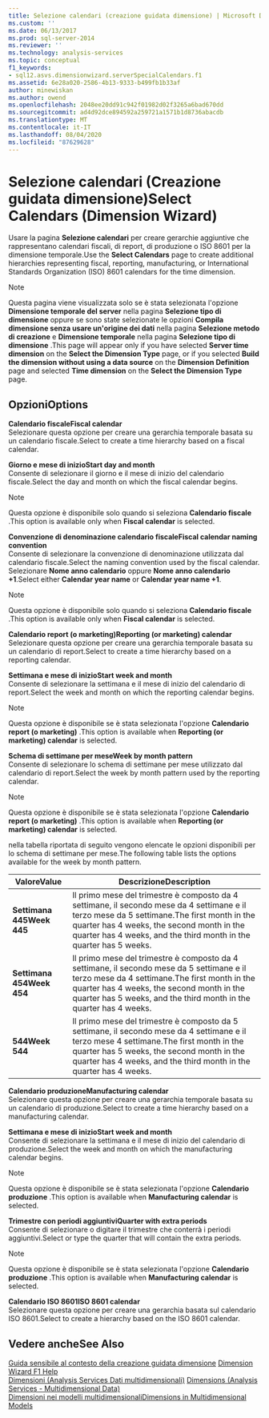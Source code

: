 ```yaml
---
title: Selezione calendari (creazione guidata dimensione) | Microsoft Docs
ms.custom: ''
ms.date: 06/13/2017
ms.prod: sql-server-2014
ms.reviewer: ''
ms.technology: analysis-services
ms.topic: conceptual
f1_keywords:
- sql12.asvs.dimensionwizard.serverSpecialCalendars.f1
ms.assetid: 6e28a020-2586-4b13-9333-b499fb1b33af
author: minewiskan
ms.author: owend
ms.openlocfilehash: 2048ee20dd91c942f01982d02f3265a6bad670dd
ms.sourcegitcommit: ad4d92dce894592a259721a1571b1d8736abacdb
ms.translationtype: MT
ms.contentlocale: it-IT
ms.lasthandoff: 08/04/2020
ms.locfileid: "87629628"
---
```

# <a name="select-calendars-dimension-wizard"></a><span data-ttu-id="e4bab-102">Selezione calendari (Creazione guidata dimensione)</span><span class="sxs-lookup"><span data-stu-id="e4bab-102">Select Calendars (Dimension Wizard)</span></span>
  <span data-ttu-id="e4bab-103">Usare la pagina **Selezione calendari** per creare gerarchie aggiuntive che rappresentano calendari fiscali, di report, di produzione o ISO 8601 per la dimensione temporale.</span><span class="sxs-lookup"><span data-stu-id="e4bab-103">Use the **Select Calendars** page to create additional hierarchies representing fiscal, reporting, manufacturing, or International Standards Organization (ISO) 8601 calendars for the time dimension.</span></span>  
  
> [!NOTE]  
>  <span data-ttu-id="e4bab-104">Questa pagina viene visualizzata solo se è stata selezionata l'opzione **Dimensione temporale del server** nella pagina **Selezione tipo di dimensione** oppure se sono state selezionate le opzioni **Compila dimensione senza usare un'origine dei dati** nella pagina **Selezione metodo di creazione** e **Dimensione temporale** nella pagina **Selezione tipo di dimensione** .</span><span class="sxs-lookup"><span data-stu-id="e4bab-104">This page will appear only if you have selected **Server time dimension** on the **Select the Dimension Type** page, or if you selected **Build the dimension without using a data source** on the **Dimension Definition** page and selected **Time dimension** on the **Select the Dimension Type** page.</span></span>  
  
## <a name="options"></a><span data-ttu-id="e4bab-105">Opzioni</span><span class="sxs-lookup"><span data-stu-id="e4bab-105">Options</span></span>  
 <span data-ttu-id="e4bab-106">**Calendario fiscale**</span><span class="sxs-lookup"><span data-stu-id="e4bab-106">**Fiscal calendar**</span></span>  
 <span data-ttu-id="e4bab-107">Selezionare questa opzione per creare una gerarchia temporale basata su un calendario fiscale.</span><span class="sxs-lookup"><span data-stu-id="e4bab-107">Select to create a time hierarchy based on a fiscal calendar.</span></span>  
  
 <span data-ttu-id="e4bab-108">**Giorno e mese di inizio**</span><span class="sxs-lookup"><span data-stu-id="e4bab-108">**Start day and month**</span></span>  
 <span data-ttu-id="e4bab-109">Consente di selezionare il giorno e il mese di inizio del calendario fiscale.</span><span class="sxs-lookup"><span data-stu-id="e4bab-109">Select the day and month on which the fiscal calendar begins.</span></span>  
  
> [!NOTE]  
>  <span data-ttu-id="e4bab-110">Questa opzione è disponibile solo quando si seleziona **Calendario fiscale** .</span><span class="sxs-lookup"><span data-stu-id="e4bab-110">This option is available only when **Fiscal calendar** is selected.</span></span>  
  
 <span data-ttu-id="e4bab-111">**Convenzione di denominazione calendario fiscale**</span><span class="sxs-lookup"><span data-stu-id="e4bab-111">**Fiscal calendar naming convention**</span></span>  
 <span data-ttu-id="e4bab-112">Consente di selezionare la convenzione di denominazione utilizzata dal calendario fiscale.</span><span class="sxs-lookup"><span data-stu-id="e4bab-112">Select the naming convention used by the fiscal calendar.</span></span> <span data-ttu-id="e4bab-113">Selezionare **Nome anno calendario** oppure **Nome anno calendario +1**.</span><span class="sxs-lookup"><span data-stu-id="e4bab-113">Select either **Calendar year name** or **Calendar year name +1**.</span></span>  
  
> [!NOTE]  
>  <span data-ttu-id="e4bab-114">Questa opzione è disponibile solo quando si seleziona **Calendario fiscale** .</span><span class="sxs-lookup"><span data-stu-id="e4bab-114">This option is available only when **Fiscal calendar** is selected.</span></span>  
  
 <span data-ttu-id="e4bab-115">**Calendario report (o marketing)**</span><span class="sxs-lookup"><span data-stu-id="e4bab-115">**Reporting (or marketing) calendar**</span></span>  
 <span data-ttu-id="e4bab-116">Selezionare questa opzione per creare una gerarchia temporale basata su un calendario di report.</span><span class="sxs-lookup"><span data-stu-id="e4bab-116">Select to create a time hierarchy based on a reporting calendar.</span></span>  
  
 <span data-ttu-id="e4bab-117">**Settimana e mese di inizio**</span><span class="sxs-lookup"><span data-stu-id="e4bab-117">**Start week and month**</span></span>  
 <span data-ttu-id="e4bab-118">Consente di selezionare la settimana e il mese di inizio del calendario di report.</span><span class="sxs-lookup"><span data-stu-id="e4bab-118">Select the week and month on which the reporting calendar begins.</span></span>  
  
> [!NOTE]  
>  <span data-ttu-id="e4bab-119">Questa opzione è disponibile se è stata selezionata l'opzione **Calendario report (o marketing)** .</span><span class="sxs-lookup"><span data-stu-id="e4bab-119">This option is available when **Reporting (or marketing) calendar** is selected.</span></span>  
  
 <span data-ttu-id="e4bab-120">**Schema di settimane per mese**</span><span class="sxs-lookup"><span data-stu-id="e4bab-120">**Week by month pattern**</span></span>  
 <span data-ttu-id="e4bab-121">Consente di selezionare lo schema di settimane per mese utilizzato dal calendario di report.</span><span class="sxs-lookup"><span data-stu-id="e4bab-121">Select the week by month pattern used by the reporting calendar.</span></span>  
  
> [!NOTE]  
>  <span data-ttu-id="e4bab-122">Questa opzione è disponibile se è stata selezionata l'opzione **Calendario report (o marketing)** .</span><span class="sxs-lookup"><span data-stu-id="e4bab-122">This option is available when **Reporting (or marketing) calendar** is selected.</span></span>  
  
 <span data-ttu-id="e4bab-123">nella tabella riportata di seguito vengono elencate le opzioni disponibili per lo schema di settimane per mese.</span><span class="sxs-lookup"><span data-stu-id="e4bab-123">The following table lists the options available for the week by month pattern.</span></span>  
  
|<span data-ttu-id="e4bab-124">Valore</span><span class="sxs-lookup"><span data-stu-id="e4bab-124">Value</span></span>|<span data-ttu-id="e4bab-125">Descrizione</span><span class="sxs-lookup"><span data-stu-id="e4bab-125">Description</span></span>|  
|-----------|-----------------|  
|<span data-ttu-id="e4bab-126">**Settimana 445**</span><span class="sxs-lookup"><span data-stu-id="e4bab-126">**Week 445**</span></span>|<span data-ttu-id="e4bab-127">Il primo mese del trimestre è composto da 4 settimane, il secondo mese da 4 settimane e il terzo mese da 5 settimane.</span><span class="sxs-lookup"><span data-stu-id="e4bab-127">The first month in the quarter has 4 weeks, the second month in the quarter has 4 weeks, and the third month in the quarter has 5 weeks.</span></span>|  
|<span data-ttu-id="e4bab-128">**Settimana 454**</span><span class="sxs-lookup"><span data-stu-id="e4bab-128">**Week 454**</span></span>|<span data-ttu-id="e4bab-129">Il primo mese del trimestre è composto da 4 settimane, il secondo mese da 5 settimane e il terzo mese da 4 settimane.</span><span class="sxs-lookup"><span data-stu-id="e4bab-129">The first month in the quarter has 4 weeks, the second month in the quarter has 5 weeks, and the third month in the quarter has 4 weeks.</span></span>|  
|<span data-ttu-id="e4bab-130">**544**</span><span class="sxs-lookup"><span data-stu-id="e4bab-130">**Week 544**</span></span>|<span data-ttu-id="e4bab-131">Il primo mese del trimestre è composto da 5 settimane, il secondo mese da 4 settimane e il terzo mese 4 settimane.</span><span class="sxs-lookup"><span data-stu-id="e4bab-131">The first month in the quarter has 5 weeks, the second month in the quarter has 4 weeks, and the third month in the quarter has 4 weeks.</span></span>|  
  
 <span data-ttu-id="e4bab-132">**Calendario produzione**</span><span class="sxs-lookup"><span data-stu-id="e4bab-132">**Manufacturing calendar**</span></span>  
 <span data-ttu-id="e4bab-133">Selezionare questa opzione per creare una gerarchia temporale basata su un calendario di produzione.</span><span class="sxs-lookup"><span data-stu-id="e4bab-133">Select to create a time hierarchy based on a manufacturing calendar.</span></span>  
  
 <span data-ttu-id="e4bab-134">**Settimana e mese di inizio**</span><span class="sxs-lookup"><span data-stu-id="e4bab-134">**Start week and month**</span></span>  
 <span data-ttu-id="e4bab-135">Consente di selezionare la settimana e il mese di inizio del calendario di produzione.</span><span class="sxs-lookup"><span data-stu-id="e4bab-135">Select the week and month on which the manufacturing calendar begins.</span></span>  
  
> [!NOTE]  
>  <span data-ttu-id="e4bab-136">Questa opzione è disponibile se è stata selezionata l'opzione **Calendario produzione** .</span><span class="sxs-lookup"><span data-stu-id="e4bab-136">This option is available when **Manufacturing calendar** is selected.</span></span>  
  
 <span data-ttu-id="e4bab-137">**Trimestre con periodi aggiuntivi**</span><span class="sxs-lookup"><span data-stu-id="e4bab-137">**Quarter with extra periods**</span></span>  
 <span data-ttu-id="e4bab-138">Consente di selezionare o digitare il trimestre che conterrà i periodi aggiuntivi.</span><span class="sxs-lookup"><span data-stu-id="e4bab-138">Select or type the quarter that will contain the extra periods.</span></span>  
  
> [!NOTE]  
>  <span data-ttu-id="e4bab-139">Questa opzione è disponibile se è stata selezionata l'opzione **Calendario produzione** .</span><span class="sxs-lookup"><span data-stu-id="e4bab-139">This option is available when **Manufacturing calendar** is selected.</span></span>  
  
 <span data-ttu-id="e4bab-140">**Calendario ISO 8601**</span><span class="sxs-lookup"><span data-stu-id="e4bab-140">**ISO 8601 calendar**</span></span>  
 <span data-ttu-id="e4bab-141">Selezionare questa opzione per creare una gerarchia basata sul calendario ISO 8601.</span><span class="sxs-lookup"><span data-stu-id="e4bab-141">Select to create a hierarchy based on the ISO 8601 calendar.</span></span>  
  
## <a name="see-also"></a><span data-ttu-id="e4bab-142">Vedere anche</span><span class="sxs-lookup"><span data-stu-id="e4bab-142">See Also</span></span>  
 <span data-ttu-id="e4bab-143">[Guida sensibile al contesto della creazione guidata dimensione](dimension-wizard-f1-help.md) </span><span class="sxs-lookup"><span data-stu-id="e4bab-143">[Dimension Wizard F1 Help](dimension-wizard-f1-help.md) </span></span>  
 <span data-ttu-id="e4bab-144">[Dimensioni &#40;Analysis Services Dati multidimensionali&#41;](multidimensional-models-olap-logical-dimension-objects/dimensions-analysis-services-multidimensional-data.md) </span><span class="sxs-lookup"><span data-stu-id="e4bab-144">[Dimensions &#40;Analysis Services - Multidimensional Data&#41;](multidimensional-models-olap-logical-dimension-objects/dimensions-analysis-services-multidimensional-data.md) </span></span>  
 [<span data-ttu-id="e4bab-145">Dimensioni nei modelli multidimensionali</span><span class="sxs-lookup"><span data-stu-id="e4bab-145">Dimensions in Multidimensional Models</span></span>](multidimensional-models/dimensions-in-multidimensional-models.md)  
  
  
